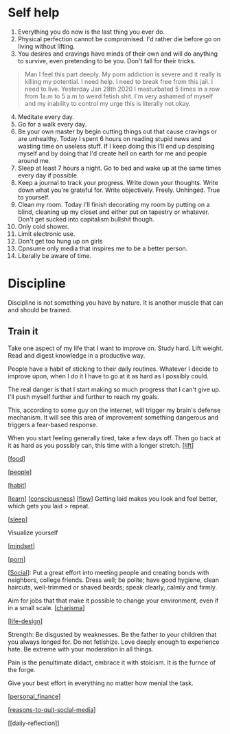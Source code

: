 # Self help
1. Everything you do now is the last thing you ever do. 
2. Physical perfection cannot be compromised. I'd rather die before go on living without lifting. 
3. You desires and cravings have minds of their own and will do anything to survive, even pretending to be you. Don't fall for their tricks. 

 > Man I feel this part deeply. My porn addiction is severe and it really is killing my potential. I need help. I need to break free from this jail. I need to live. Yesterday Jan 28th 2020 I masturbated 5 times in a row from 1a.m to 5 a.m to weird fetish shit. I'm very ashamed of myself and my inability to control my urge this is literally not okay. 
4. Meditate every day. 
5. Go for a walk every day. 
6. Be your own master by begin cutting things out that cause cravings or are unhealthy. Today I spent 6 hours on reading stupid news and wasting time on useless stuff. If I keep doing this I'll end up despising myself and by doing that I'd create hell on earth for me and people around me. 
7. Sleep at least 7 hours a night. Go to bed and wake up at the same times every day if possible. 
8. Keep a journal to track your progress. 
Write down your thoughts. Write down what you're grateful for. Write objectively. Freely. Unhinged. True to yourself. 
9. Clean my room. Today I'll finish decorating my room by putting on a blind, cleaning up my closet and either put on tapestry or whatever. Don't get sucked into capitalism bullshit though. 
10. Only cold shower. 
11. Limit electronic use. 
12. Don't get too hung up on girls
13. Cpnsume only media that inspires me to be a better person. 
14. Literally be aware of time.

# Discipline 
Discipline is not something you have by nature. It is another muscle that can and should be trained. 

## Train it 
Take one aspect of my life that I want to improve on. Study hard. Lift weight. Read and digest knowledge in a productive way. 

People have a habit of sticking to their daily routines. Whatever I decide to improve upon, when I do it I have to go at it as hard as I possibly could. 

The real danger is that I start making so much progress that I can't give up. I'll push myself further and further to reach my goals. 

This, according to some guy on the internet, will trigger my brain's defense mechanism. It will see this area of improvement something dangerous and triggers a fear-based response. 

When you start feeling generally tired, take a few days off. Then go back at it as hard as you possibly can, this time with a longer stretch. 
[[lift]]

[[food]]

[[people]]

[[habit]]

[[learn]]
[[consciousness]]
[[flow]]
Getting laid makes you look and feel better, which gets you laid > repeat. 

[[sleep]]


Visualize yourself 

[[mindset]]

[[porn]]

[[Social]]: 
Put a great effort into meeting people and creating bonds with neighbors, college friends. Dress well; be polite; have good hygiene, clean haircuts, well-trimmed or shaved beards; speak clearly, calmly and firmly. 

Aim for jobs that that make it possible to change your environment, even if in a small scale. 
[[charisma]] 

[[life-design]]

Strength:
Be disgusted by weaknesses. Be the father to your children that you always longed for. Do not fetishize. Love deeply enough to experience hate. Be extreme with your moderation in all things. 

Pain is the penultimate didact, embrace it with stoicism. It is the furnce of the forge. 

Give your best effort in everything no matter how menial the task. 

[[personal_finance]]

[[reasons-to-quit-social-media]]

[[daily-reflection]]

[//begin]: # "Autogenerated link references for markdown compatibility"
[lift]: Lift.md "Lift"
[food]: food.md "Food"
[people]: people.md "People"
[habit]: habit.md "Habit"
[learn]: learn.md "How to learn"
[consciousness]: consciousness.md "Consciousness"
[flow]: flow.md "Flow"
[sleep]: sleep.md "Sleep"
[mindset]: mindset.md "Mindset"
[porn]: porn.md "Porn"
[Social]: social.md "Social"
[charisma]: Charisma.md "Charisma"
[life-design]: life-design.md "Life Design"
[personal_finance]: personal_finance.md "Personal Finance"
[reasons-to-quit-social-media]: reasons-to-quit-social-media.md "Reasons to Quit Social Media"
[//end]: # "Autogenerated link references"